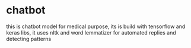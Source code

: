 # chatbot
this is chatbot model for medical purpose, its is build with tensorflow and keras libs, it uses nltk and word lemmatizer for automated replies and detecting patterns
